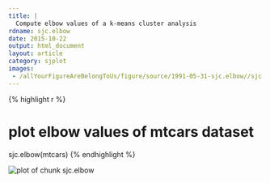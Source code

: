 ```yaml
---
title: |
  Compute elbow values of a k-means cluster analysis
rdname: sjc.elbow
date: 2015-10-22
output: html_document
layout: article
category: sjplot
images:
 - /allYourFigureAreBelongToUs/figure/source/1991-05-31-sjc.elbow//sjc.elbow-1.png
---
```





{% highlight r %}
# plot elbow values of mtcars dataset
sjc.elbow(mtcars)
{% endhighlight %}

![plot of chunk sjc.elbow](/allYourFigureAreBelongToUs/figure/source/1991-05-31-sjc.elbow/sjc.elbow-1.png) 